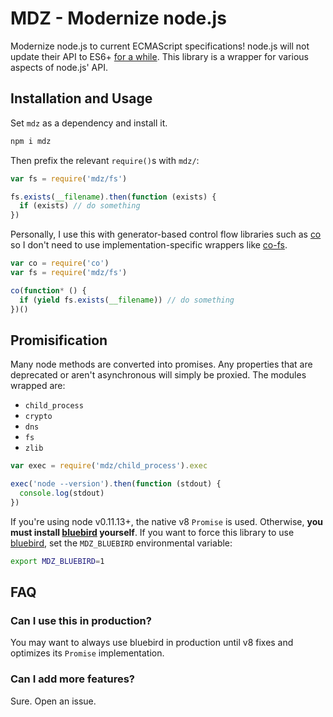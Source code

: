 
# MDZ - Modernize node.js

Modernize node.js to current ECMAScript specifications!
node.js will not update their API to ES6+ [for a while](https://github.com/joyent/node/issues/7549).
This library is a wrapper for various aspects of node.js' API.

## Installation and Usage

Set `mdz` as a dependency and install it.

```bash
npm i mdz
```

Then prefix the relevant `require()`s with `mdz/`:

```js
var fs = require('mdz/fs')

fs.exists(__filename).then(function (exists) {
  if (exists) // do something
})
```

Personally, I use this with generator-based control flow libraries such as [co](https://github.com/visionmedia/co) so I don't need to use implementation-specific wrappers like [co-fs](https://github.com/visionmedia/co-fs).

```js
var co = require('co')
var fs = require('mdz/fs')

co(function* () {
  if (yield fs.exists(__filename)) // do something
})()
```

## Promisification

Many node methods are converted into promises.
Any properties that are deprecated or aren't asynchronous will simply be proxied.
The modules wrapped are:

- `child_process`
- `crypto`
- `dns`
- `fs`
- `zlib`

```js
var exec = require('mdz/child_process').exec

exec('node --version').then(function (stdout) {
  console.log(stdout)
})
```

If you're using node v0.11.13+,
the native v8 `Promise` is used.
Otherwise, __you must install [bluebird][bluebird] yourself__.
If you want to force this library to use [bluebird][bluebird], set the `MDZ_BLUEBIRD` environmental variable:

```bash
export MDZ_BLUEBIRD=1
```

## FAQ

### Can I use this in production?

You may want to always use bluebird in production until v8 fixes and optimizes its `Promise` implementation.

### Can I add more features?

Sure.
Open an issue.

[bluebird]: https://github.com/petkaantonov/bluebird

